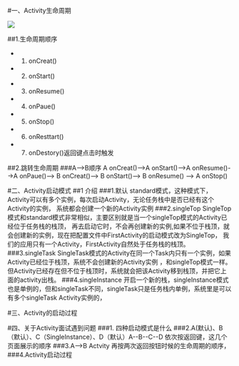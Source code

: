 ﻿﻿﻿﻿﻿#一、Activity生命周期	![](https://images0.cnblogs.com/i/426802/201406/060009291302389.png)##1.生命周期顺序	-	1. onCreat() -	2. onStart()-	3. onResume()-	4. onPaue()-	5. onStop()-	6. onResttart()-	7. onDestory()返回键点击时触发##2.跳转生命周期###A-->B顺序 A onCreat()-->A onStart()-->A onResume()-->A  onPaue()--> B onCreat()--> B onStart()--> B onResume() --> A onStop()#二、Activity启动模式##1 介绍###1.默认	standard模式，这种模式下，Activity可以有多个实例，每次启动Activity，无论任务栈中是否已经有这个Activity的实例，	系统都会创建一个新的Activity实例###2.singleTop	SingleTop模式和standard模式非常相似，主要区别就是当一个singleTop模式的Activity已经位于任务栈的栈顶，	再去启动它时，不会再创建新的实例,如果不位于栈顶，就会创建新的实例，现在把配置文件中FirstActivity的启动模式改为SingleTop，	我们的应用只有一个Activity，FirstActivity自然处于任务栈的栈顶。###3.singleTask	SingleTask模式的Activity在同一个Task内只有一个实例，如果Activity已经位于栈顶，系统不会创建新的Activity实例	，和singleTop模式一样。但Activity已经存在但不位于栈顶时，系统就会把该Activity移到栈顶，并把它上面的activity出栈。###4.singleInstance 	开启一个新的栈，singleInstance模式也是单例的，但和singleTask不同，singleTask只是任务栈内单例，系统里是可以有多个singleTask Activity实例的，#三、Activity的启动过程#四、关于Activity面试遇到问题###1. 四种启动模式是什么###2.A(默认)、B（默认）、C（SingleInstance）、D（默认）A--B--C--D 依次按返回键，这几个页面展示的顺序###3.A-->B Actvity 再按两次返回按钮时候的生命周期的顺序， ###4.Activity启动过程		